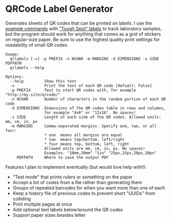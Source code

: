 QRCode Label Generator
======================

Generates sheets of QR codes that can be printed on labels. I use the
[example commands](https://github.com/jefdaj/qrlabels/tree/master/examples) with
["Tough Spot" labels](https://www.amazon.com/Diversified-Tough-Spots-SPOT-1000-Polyvinyl-Diameter/dp/B00APK3EJE)
to track laboratory samples, but the program should work for anything that
comes as a grid of stickers on regular-size paper. Be sure to use the highest
quality print settings for readability of small QR codes.

```
Usage:
  qrlabels [-v] -p PREFIX -n NCHAR -m MARGINS -d DIMENSIONS -s SIDE PDFPATH
  qrlabels --help

Options:
  --help         Show this text
  -v             Print the text of each QR code [defualt: False]
  -p PREFIX      Text to start QR codes with, for example "http://my.site/qrcode/"
  -n NCHAR       Number of characters in the random portion of each QR code
  -d DIMENSIONS  Dimensions of the QR codes table in rows and columns,
                 for example "4x6" or "12x16". No spaces!
  -s SIDE        Length of each side of the QR codes. Allowed units: mm, cm, in, px
  -m MARGINS     Comma-separated margins. Specify one, two, or all four:
                 * one  means all margins are equal
                 * two  means top/bottom, left/right
                 * four means top, bottom, left, right
                 Allowed units are mm, cm, in, px. No spaces!
                 Examples: "10mm,20mm" "1in" "25px,25px,20px,20px"
     PDFPATH     Where to save the output PDF
```

Features I plan to implement eventually (but would love help with!):

* "Test mode" that prints rulers or something on the paper
* Accept a list of codes from a file rather than generating them
* Groups of repeated barcodes for when you want more than one of each
* Keep a history file of previous codes to prevent short "UUIDs" from colliding
* Print multiple pages at once
* Add optional text labels below/around the QR codes
* Support paper sizes besides letter

